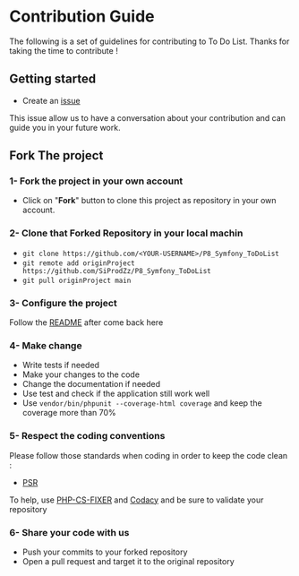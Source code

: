 # Contribution Guide
The following is a set of guidelines for contributing to To Do List. Thanks for taking the time to contribute !

## Getting started

-   Create an [issue](https://github.com/SiProdZz/P8_Symfony_ToDoList/issues/new) 

This issue allow us to have a conversation about your contribution and can guide you in your future work.

## Fork The project

### 1- Fork the project in your own account
-   Click on "__Fork__" button to clone this project as repository in your own account.

### 2- Clone that Forked Repository in your local machin

-   ```git clone https://github.com/<YOUR-USERNAME>/P8_Symfony_ToDoList ```
-   ```git remote add originProject https://github.com/SiProdZz/P8_Symfony_ToDoList```
-   ```git pull originProject main```

### 3- Configure the project
Follow the [README](https://github.com/SiProdZz/P8_Symfony_ToDoList/blob/main/README.md) after come back here

### 4- Make change

-   Write tests if needed
-   Make your changes to the code
-   Change the documentation if needed
-   Use test and check if the application still work well
-   Use ```vendor/bin/phpunit --coverage-html coverage``` and keep the coverage more than 70%

### 5- Respect the coding conventions

Please follow those standards when coding in order to keep the code clean :

-   [PSR](https://www.php-fig.org/psr/)

To help, use [PHP-CS-FIXER](https://packagist.org/packages/friendsofphp/php-cs-fixer) and [Codacy](https://www.codacy.com/) and be sure to validate your repository

### 6- Share your code with us
-   Push your commits to your forked repository
-   Open a pull request and target it to the original repository